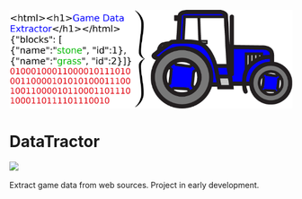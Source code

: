 ![DataTractor logo](logo.png)

# DataTractor

![](https://img.shields.io/badge/python%20version-3.6-blue.svg)

Extract game data from web sources. Project in early development.
